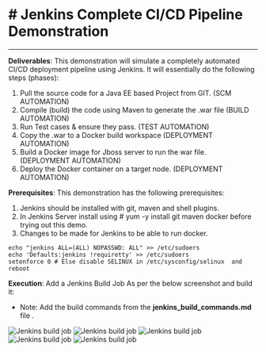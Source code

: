 # # Jenkins Complete CI/CD Pipeline Demonstration 


----------

**Deliverables**:
This demonstration will simulate a completely automated CI/CD deployment pipeline using Jenkins. It will essentially do the following steps (phases):
1. Pull the source code for a Java EE based Project from GIT. (SCM AUTOMATION)
 2. Compile (build) the code using Maven to generate the .war file (BUILD AUTOMATION)
 3. Run Test cases & ensure they pass. (TEST AUTOMATION)
 4. Copy the .war to a Docker build workspace (DEPLOYMENT AUTOMATION)
 5. Build a Docker image for Jboss server to run the war file. (DEPLOYMENT AUTOMATION)
 6. Deploy the Docker container on a target node. (DEPLOYMENT AUTOMATION)

**Prerequisites**:
This demonstration has the following prerequisites:
 1. Jenkins should be installed with git, maven and shell plugins.
 2. In Jenkins Server install using # yum -y install git maven docker before trying out this demo.
 3. Changes to be made for Jenkins to be able to run docker.
```
echo "jenkins ALL=(ALL) NOPASSWD: ALL" >> /etc/sudoers
echo 'Defaults:jenkins !requiretty' >> /etc/sudoers
setenforce 0 # Else disable SELINUX in /etc/sysconfig/selinux  and reboot
 ```
 **Execution**:
Add a Jenkins Build Job As per the below screenshot and build it:
 - Note: Add the build commands from the **jenkins_build_commands.md** file .

![Jenkins build job](https://github.com/prasanjit-/devops_pipeline_demo/blob/master/images/Jenkins01.png)
![Jenkins build job](https://github.com/prasanjit-/devops_pipeline_demo/blob/master/images/jenkins02.png)
![Jenkins build job](https://github.com/prasanjit-/devops_pipeline_demo/blob/master/images/jenkins03.png)
![Jenkins build job](https://github.com/prasanjit-/devops_pipeline_demo/blob/master/images/jenkins04.png)
![Jenkins build job](https://github.com/prasanjit-/devops_pipeline_demo/blob/master/images/jenkins05.png)
